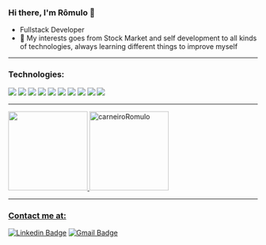 ### Hi there, I'm Rômulo 👋

- Fullstack Developer
- 🌱 My interests goes from Stock Market and self development to all kinds of technologies, always learning different things to improve myself

---

### Technologies: 
<img src="https://img.shields.io/badge/-PYTHON-3776AB?style=flat&logo=python&logoColor=000000"> <img src="https://img.shields.io/badge/-DJANGO-3776AB?style=flat&logo=django&logoColor=000000"> <img src="https://img.shields.io/badge/-REACT.JS-F7DF1E?style=flat&logo=react&logoColor=000000"> <img src="https://img.shields.io/badge/-JAVASCRIPT-F7DF1E?style=flat&logo=javascript&logoColor=000000"> <img src="https://img.shields.io/badge/-JAVA-007396?style=flat&logo=java&logoColor=000000"> <img src="https://img.shields.io/badge/-C%20&%20C++-00599C?style=flat&logo=c%2B%2B&logoColor=000000"> <img src="https://img.shields.io/badge/-HTML5-E34F26?style=flat&logo=html5&logoColor=000000"> <img src="https://img.shields.io/badge/-CSS3-1572B6?style=flat&logo=css3&logoColor=000000"> <img src="https://img.shields.io/badge/-GIT-F05032?style=flat&logo=git&logoColor=000000"> <img src="https://img.shields.io/badge/-VSCODE-007ACC?style=flat&logo=visual%20studio%20code&logoColor=000000">

---

<div>
  <a href="https://github.com/carneiroRomulo">
  <img height="160em" src="https://github-readme-stats-nine-navy.vercel.app/api?username=carneiroRomulo&show_icons=true&theme=radical&include_all_commits=true&count_private=true"/>
  <img height="160em" src="https://github-readme-streak-stats.herokuapp.com/?user=carneiroRomulo&show_icons=true&theme=radical&include_all_commits=true&count_private=true" alt="carneiroRomulo"/>
</div>
  
---
  
### Contact me at:
[![Linkedin Badge](https://img.shields.io/badge/linkedin-0077B5.svg?&style=for-the-badge&logo=linkedin&logoColor=white)](https://www.linkedin.com/in/r%C3%B4mulo-carneiro-00106414a/)
[![Gmail Badge](https://img.shields.io/badge/gmail-FF0000.svg?&style=for-the-badge&logo=gmail&logoColor=white)](https://mail.google.com/mail/u/0/?hl=en&tf=cm&fs=1&to=romulo.carneirodk@gmail.com)

